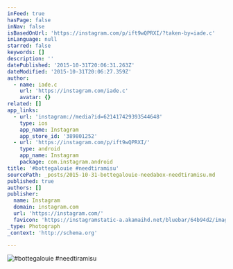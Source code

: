 ```yaml
---
inFeed: true
hasPage: false
inNav: false
isBasedOnUrl: 'https://instagram.com/p/ift9wQPRXI/?taken-by=iade.c'
inLanguage: null
starred: false
keywords: []
description: ''
datePublished: '2015-10-31T20:06:31.263Z'
dateModified: '2015-10-31T20:06:27.359Z'
author:
  - name: iade.c
    url: 'https://instagram.com/iade.c'
    avatar: {}
related: []
app_links:
  - url: 'instagram://media?id=621417429393544648'
    type: ios
    app_name: Instagram
    app_store_id: '389801252'
  - url: 'https://instagram.com/p/ift9wQPRXI/'
    type: android
    app_name: Instagram
    package: com.instagram.android
title: '#bottegalouie #needtiramisu'
sourcePath: _posts/2015-10-31-bottegalouie-needabox-needtiramisu.md
published: true
authors: []
publisher:
  name: Instagram
  domain: instagram.com
  url: 'https://instagram.com/'
  favicon: 'https://instagramstatic-a.akamaihd.net/bluebar/64b94d2/images/ico/favicon.ico'
_type: Photograph
_context: 'http://schema.org'

---
```

![#bottegalouie #needtiramisu](https://scontent.cdninstagram.com/hphotos-xfp1/t51.2885-15/e15/1515630_436905983098834_1456161412_n.jpg)